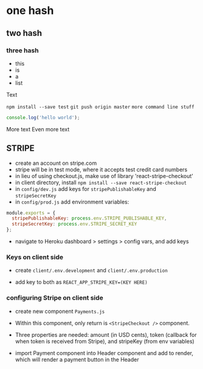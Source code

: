# one hash

## two hash

### three hash

- this
- is
- a
- list

Text

`npm install --save test`
`git push origin master`
`more command line stuff`

```javascript
console.log('hello world');
```

More text
Even more text

## STRIPE

- create an account on stripe.com
- stripe will be in test mode, where it accepts test credit card numbers
- in lieu of using checkout.js, make use of library 'react-stripe-checkout'
- in client directory, install `npm install --save react-stripe-checkout`
- in `config/dev.js` add keys for `stripePublishableKey` and `stripeSecretKey`
- in `config/prod.js` add environment variables:

```javascript
module.exports = {
  stripePublishableKey: process.env.STRIPE_PUBLISHABLE_KEY,
  stripeSecretKey: process.env.STRIPE_SECRET_KEY
};
```

- navigate to Heroku dashboard > settings > config vars, and add keys

### Keys on client side

- create `client/.env.development` and `client/.env.production`

- add key to both as `REACT_APP_STRIPE_KEY=(KEY HERE)`

### configuring Stripe on client side

- create new component `Payments.js`
- Within this component, only return is `<StripeCheckout />` component.
- Three properties are needed: amount (in USD cents), token (callback for when token is received from Stripe), and stripeKey (from env variables)

- import Payment component into Header component and add to render, which will render a payment button in the Header
